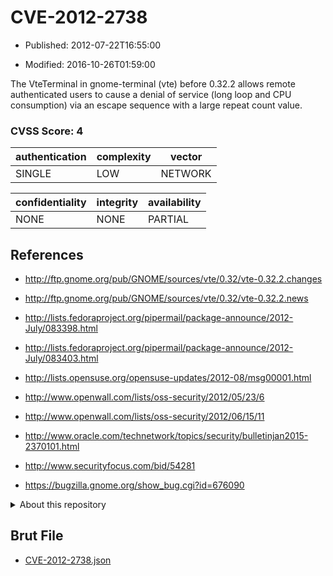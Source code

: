 # CVE-2012-2738

- Published: 2012-07-22T16:55:00

- Modified: 2016-10-26T01:59:00

The VteTerminal in gnome-terminal (vte) before 0.32.2 allows remote authenticated users to cause a denial of service (long loop and CPU consumption) via an escape sequence with a large repeat count value.

### CVSS Score: **4**

| authentication | complexity | vector |
| --- | --- | --- |
| SINGLE | LOW | NETWORK |

| confidentiality | integrity | availability |
| --- | --- | --- |
| NONE | NONE | PARTIAL |

## References

* http://ftp.gnome.org/pub/GNOME/sources/vte/0.32/vte-0.32.2.changes

* http://ftp.gnome.org/pub/GNOME/sources/vte/0.32/vte-0.32.2.news

* http://lists.fedoraproject.org/pipermail/package-announce/2012-July/083398.html

* http://lists.fedoraproject.org/pipermail/package-announce/2012-July/083403.html

* http://lists.opensuse.org/opensuse-updates/2012-08/msg00001.html

* http://www.openwall.com/lists/oss-security/2012/05/23/6

* http://www.openwall.com/lists/oss-security/2012/06/15/11

* http://www.oracle.com/technetwork/topics/security/bulletinjan2015-2370101.html

* http://www.securityfocus.com/bid/54281

* https://bugzilla.gnome.org/show_bug.cgi?id=676090

<details>
<summary>About this repository</summary> 

  This repository is part of the project [Live Hack CVE](https://github.com/Live-Hack-CVE). Main website can be found [www.live-hack.org](https://www.live-hack.org) 
  
  Made by [Sn0wAlice](https://github.com/Sn0wAlice) for the people that care about security and need to have a feed of the latest CVEs. Hope you enjoy it, don't forget to star the repo and follow me on [Twitter](https://twitter.com/Sn0wAlice) and [Github](https://github.com/Sn0wAlice). And that is my [personnal website](https://www.alice-snow.me/)

  - [Home Page](https://github.com/Live-Hack-CVE)
  - [Framework](https://github.com/Live-Hack-CVE/cve-framework)
  - [CVE database](https://github.com/Live-Hack-CVE/full_database)
  - [Changelog](https://github.com/Live-Hack-CVE/Changelog)
</details>

## Brut File

* [CVE-2012-2738.json](https://raw.githubusercontent.com/Live-Hack-CVE/full_database/main/cves/2012/CVE-2012-2738.json)

